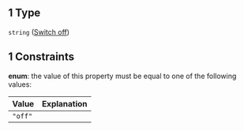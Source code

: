 ## 1 Type

`string` ([Switch off](definition-properties-logs-properties-file-oneof-switch-off.md))

## 1 Constraints

**enum**: the value of this property must be equal to one of the following values:

| Value   | Explanation |
| :------ | :---------- |
| `"off"` |             |
